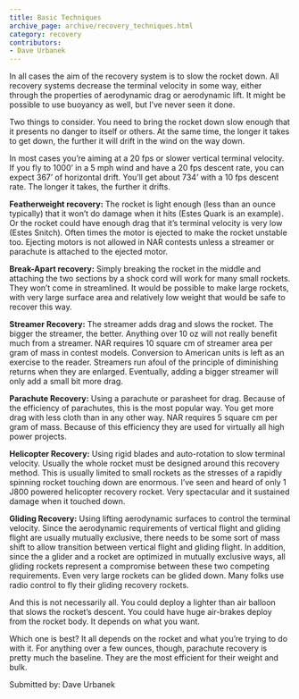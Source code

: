 ```yaml
---
title: Basic Techniques
archive_page: archive/recovery_techniques.html
category: recovery
contributors:
- Dave Urbanek
---
```

In all cases the aim of the recovery system is to slow the rocket down. All recovery systems decrease the terminal velocity in some way, either through the properties of aerodynamic drag or aerodynamic lift. It might be possible to use buoyancy as well, but I’ve never seen it done.

Two things to consider. You need to bring the rocket down slow enough that it presents no danger to itself or others. At the same time, the longer it takes to get down, the further it will drift in the wind on the way down.

In most cases you’re aiming at a 20 fps or slower vertical terminal velocity. If you fly to 1000’ in a 5 mph wind and have a 20 fps descent rate, you can expect 367’ of horizontal drift. You’ll get about 734’ with a 10 fps descent rate. The longer it takes, the further it drifts.

**Featherweight recovery:** The rocket is light enough (less than an ounce typically) that it won’t do damage when it hits (Estes Quark is an example). Or the rocket could have enough drag that it’s terminal velocity is very low (Estes Snitch). Often times the motor is ejected to make the rocket unstable too. Ejecting motors is not allowed in NAR contests unless a streamer or parachute is attached to the ejected motor.

**Break-Apart recovery:** Simply breaking the rocket in the middle and attaching the two sections by a shock cord will work for many small rockets. They won’t come in streamlined. It would be possible to make large rockets, with very large surface area and relatively low weight that would be safe to recover this way.

**Streamer Recovery:** The streamer adds drag and slows the rocket. The bigger the streamer, the better. Anything over 10 oz will not really benefit much from a streamer. NAR requires 10 square cm of streamer area per gram of mass in contest models. Conversion to American units is left as an exercise to the reader. Streamers run afoul of the principle of diminishing returns when they are enlarged. Eventually, adding a bigger streamer will only add a small bit more drag.

**Parachute Recovery:** Using a parachute or parasheet for drag. Because of the efficiency of parachutes, this is the most popular way. You get more drag with less cloth than in any other way. NAR requires 5 square cm per gram of mass. Because of this efficiency they are used for virtually all high power projects.

**Helicopter Recovery:** Using rigid blades and auto-rotation to slow terminal velocity. Usually the whole rocket must be designed around this recovery method. This is usually limited to small rockets as the stresses of a rapidly spinning rocket touching down are enormous. I’ve seen and heard of only 1 J800 powered helicopter recovery rocket. Very spectacular and it sustained damage when it touched down.

**Gliding Recovery:** Using lifting aerodynamic surfaces to control the terminal velocity. Since the aerodynamic requirements of vertical flight and gliding flight are usually mutually exclusive, there needs to be some sort of mass shift to allow transition between vertical flight and gliding flight. In addition, since the a glider and a rocket are optimized in mutually exclusive ways, all gliding rockets represent a compromise between these two competing requirements. Even very large rockets can be glided down. Many folks use radio control to fly their gliding recovery rockets.

And this is not necessarily all. You could deploy a lighter than air balloon that slows the rocket’s descent. You could have huge air-brakes deploy from the rocket body. It depends on what you want.

Which one is best? It all depends on the rocket and what you’re trying to do with it. For anything over a few ounces, though, parachute recovery is pretty much the baseline. They are the most efficient for their weight and bulk.

Submitted by: Dave Urbanek

